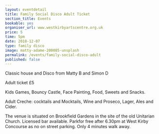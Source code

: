 ```yaml
---
layout: eventdetail
title: Family Social Disco Adult Ticket
section_title: Events
bookable: yes
organiser_url: www.westkirbyartscentre.org.uk
price: 5
time: 5pm
date: 2018-12-07
type: family disco
image: matty-adame-200085-unsplash
permalink: /events/family-social-disco-adult
published: false
---
```


Classic house and Disco from Matty B and Simon D

Adult ticket £5

Kids Games, Bouncy Castle, Face Painting, Food, Sweets and Snacks.

Adult Creche: cocktails and Mocktails, Wine and Proseco, Lager, Ales and Cider.

The venue is situated on Brookfield Gardens in the site of the old Unitarian Church. Licensed bar available. Parkfor free after 6.30pm at West Kirby Concourse as no on street parking. Only 4 minutes walk away.
